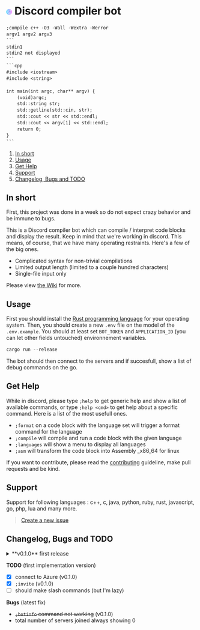 # <img src="assets/code.png" alt="icon" width="3%"/> Discord compiler bot

````txt
;compile c++ -O3 -Wall -Wextra -Werror
argv1 argv2 argv3
```
stdin1
stdin2 not displayed
```
```cpp
#include <iostream>
#include <string>

int main(int argc, char** argv) {
    (void)argc;
    std::string str;
    std::getline(std::cin, str);
    std::cout << str << std::endl;
    std::cout << argv[1] << std::endl;
    return 0;
}
```
````

1. [In short](#in-short)
2. [Usage](#usage)
3. [Get Help](#get-help)
4. [Support](#support)
5. [Changelog, Bugs and TODO](#changelog-bugs-and-todo)

## In short

First, this project was done in a week so do not expect crazy behavior and be immune to bugs.

This is a Discord compiler bot which can compile / interpret code blocks and display the result. Keep in mind that we're working in discord. This means, of course, that we have many operating restraints. Here's a few of the big ones.

- Complicated syntax for non-trivial compilations
- Limited output length (limited to a couple hundred characters)
- Single-file input only

Please view [the Wiki](https://github.com/ThomasByr/discord-compiler-bot/wiki) for more.

## Usage

First you should install the [Rust programming language](https://www.rust-lang.org/learn/get-started) for your operating system. Then, you should create a new `.env` file on the model of the `.env.example`. You should at least set `BOT_TOKEN` and `APPLICATION_ID` (you can let other fields untouched) environnement variables.

```ps1
cargo run --release
```

The bot should then connect to the servers and if succesfull, show a list of debug commands on the go.

## Get Help

While in discord, please type `;help` to get generic help and show a list of available commands, or type `;help <cmd>` to get help about a specific command. Here is a list of the most usefull ones.

- `;format` on a code block with the language set will trigger a format command for the language
- `;compile` will compile and run a code block with the given language
- `;languages` will show a menu to display all languages
- `;asm` will transform the code block into Assembly _x86_64 for linux

If you want to contribute, please read the [contributing](.github/CONTRIBUTING.md) guideline, make pull requests and be kind.

## Support

Support for following languages : c++, c, java, python, ruby, rust, javascript, go, php, lua and many more.

> [Create a new issue](https://github.com/ThomasByr/discord-compiler-bot/issues/new)

## Changelog, Bugs and TODO

<details><summary>**v0.1.0** first release</summary>

- support for 30 more languages
- asm output
- embedded messages for discord
- `;invite` command
- icons are now found online

</details>

**TODO** (first implementation version)

- [x] connect to Azure (v0.1.0)
- [x] `;invite` (v0.1.0)
- [ ] should make slash commands (but I'm lazy)

**Bugs** (latest fix)

- ~~`;botinfo` command not working~~ (v0.1.0)
- total number of servers joined always showing 0
